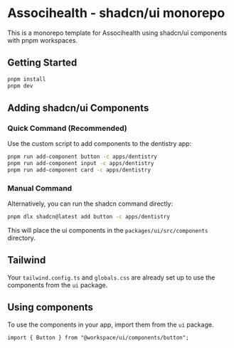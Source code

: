# Associhealth - shadcn/ui monorepo

This is a monorepo template for Associhealth using shadcn/ui components with pnpm workspaces.

## Getting Started

```bash
pnpm install
pnpm dev
```

## Adding shadcn/ui Components

### Quick Command (Recommended)

Use the custom script to add components to the dentistry app:

```bash
pnpm run add-component button -c apps/dentistry
pnpm run add-component input -c apps/dentistry
pnpm run add-component card -c apps/dentistry
```

### Manual Command

Alternatively, you can run the shadcn command directly:

```bash
pnpm dlx shadcn@latest add button -c apps/dentistry
```

This will place the ui components in the `packages/ui/src/components` directory.

## Tailwind

Your `tailwind.config.ts` and `globals.css` are already set up to use the components from the `ui` package.

## Using components

To use the components in your app, import them from the `ui` package.

```tsx
import { Button } from "@workspace/ui/components/button";
```
